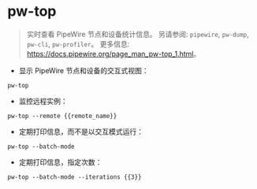# pw-top

> 实时查看 PipeWire 节点和设备统计信息。
> 另请参阅: `pipewire`, `pw-dump`, `pw-cli`, `pw-profiler`。
> 更多信息: <https://docs.pipewire.org/page_man_pw-top_1.html>。

- 显示 PipeWire 节点和设备的交互式视图：

`pw-top`

- 监控远程实例：

`pw-top --remote {{remote_name}}`

- 定期打印信息，而不是以交互模式运行：

`pw-top --batch-mode`

- 定期打印信息，指定次数：

`pw-top --batch-mode --iterations {{3}}`